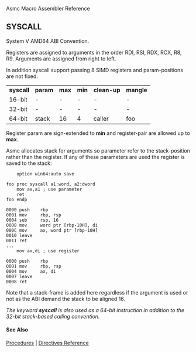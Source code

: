 Asmc Macro Assembler Reference

## SYSCALL

System V AMD64 ABI Convention.

Registers are assigned to arguments in the order RDI, RSI, RDX, RCX, R8, R9. Arguments are assigned from right to left.

In addition syscall support passing 8 SIMD registers and param-positions are not fixed.

<table>
<tr><td><b>syscall</b></td><td><b>param</b></td><td><b>max</b></td><td><b>min</b></td><td><b>clean-up</b></td><td><b>mangle</b></td></tr>
<tr><td>16-bit</td><td>-</td><td>-</td><td>-</td><td>-</td><td>-</td></tr>
<tr><td>32-bit</td><td>-</td><td>-</td><td>-</td><td>-</td><td>-</td></tr>
<tr><td>64-bit</td><td>stack</td><td>16</td><td>4</td><td>caller</td><td>foo</td></tr>
</table>

Register param are sign-extended to **min** and register-pair are allowed up to **max**.

Asmc allocates stack for arguments so parameter refer to the stack-position rather than the register. If any of these parameters are used the register is saved to the stack:
```
    option win64:auto save

foo proc syscall a1:word, a2:dword
    mov ax,a1 ; use parameter
    ret
foo endp

0000 push    rbp
0001 mov     rbp, rsp
0004 sub     rsp, 16
0008 mov     word ptr [rbp-10H], di
000C mov     ax, word ptr [rbp-10H]
0010 leave
0011 ret
...
    mov ax,di ; use register

0000 push    rbp
0001 mov     rbp, rsp
0004 mov     ax, di
0007 leave
0008 ret
```
Note that a stack-frame is added here regardless if the argument is used or not as the ABI demand the stack to be aligned 16.

_The keyword **syscall** is also used as a 64-bit instruction in addition to the 32-bit stack-based calling convention._

#### See Also

[Procedures](procedures.md) | [Directives Reference](readme.md)
